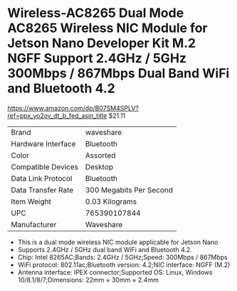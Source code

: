 # Wireless-AC8265 Dual Mode AC8265 Wireless NIC Module for Jetson Nano Developer Kit M.2 NGFF Support 2.4GHz / 5GHz 300Mbps / 867Mbps Dual Band WiFi and Bluetooth 4.2

https://www.amazon.com/dp/B07SM4SPLV?ref=ppx_yo2ov_dt_b_fed_asin_title
$21.11

|                    |                         |
| ------------------ | ----------------------- |
| Brand              | waveshare               |
| Hardware Interface | Bluetooth               |
| Color              | Assorted                |
| Compatible Devices | Desktop                 |
| Data Link Protocol | Bluetooth               |
| Data Transfer Rate | 300 Megabits Per Second |
| Item Weight        | 0.03 Kilograms          |
| UPC                | 765390107844            |
| Manufacturer       | Waveshare               |

- This is a dual mode wireless NIC module applicable for Jetson Nano
- Supports 2.4GHz / 5GHz dual band WiFi and Bluetooth 4.2.
- Chip: Intel 8265AC;Bands: 2.4GHz / 5GHz;Speed: 300Mbps / 867Mbps
- WiFi protocol: 802.11ac;Bluetooth version: 4.2;NIC interface: NGFF (M.2)
- Antenna interface: IPEX connector;Supported OS: Linux, Windows 10/8.1/8/7;Dimensions: 22mm × 30mm × 2.4mm